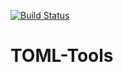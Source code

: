 [![Build Status](https://travis-ci.org/bd82/toml-tools.svg?branch=master)](https://travis-ci.org/bd82/toml-tools)

# TOML-Tools
